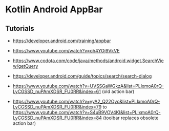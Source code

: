 # Kotlin Android AppBar

## Tutorials

- https://developer.android.com/training/appbar
- https://www.youtube.com/watch?v=oh4YOj9VkVE
- https://www.codota.com/code/java/methods/android.widget.SearchView/getQuery
- https://developer.android.com/guide/topics/search/search-dialog

- https://www.youtube.com/watch?v=UVSSGaWGkzA&list=PLlxmoA0rQ-LyCGSSD_nuPAmXDSR_FU0RR&index=61 (old action bar)
- https://www.youtube.com/watch?v=yyA2_Q22Oyo&list=PLlxmoA0rQ-LyCGSSD_nuPAmXDSR_FU0RR&index=79 to https://www.youtube.com/watch?v=S4uB9VOV4KI&list=PLlxmoA0rQ-LyCGSSD_nuPAmXDSR_FU0RR&index=84 (toolbar replaces obsolete action bar)
